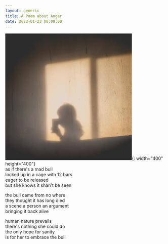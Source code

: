 ```yaml
---
layout: generic
title: A Poem about Anger
date: 2022-01-23 00:00:00
---
```


<style>
 img.center{
     display: block;
     margin-left: auto;
     margin-right: auto;
    }
    div.g {
        font-size: 18px;
        text-align: center;
        font-family: 'Rubik', sans-serif;
    }
</style>


![picture to capture hate](/uploads/img-20210621-190315-400x400.jpg "trapped in my own mind"){: width="400" height="400"}<br>as if there's a mad bull&nbsp;<br>locked up in a cage with 12 bars&nbsp;<br>eager to be released&nbsp;<br>but she knows it shan't be seen&nbsp;

the bull came from no where&nbsp;<br>they thought it has long died&nbsp;<br>a scene a person an argument&nbsp;<br>bringing it back alive

human nature prevails<br>there's nothing she could do<br>the only hope for sanity<br>is for her to embrace the bull
